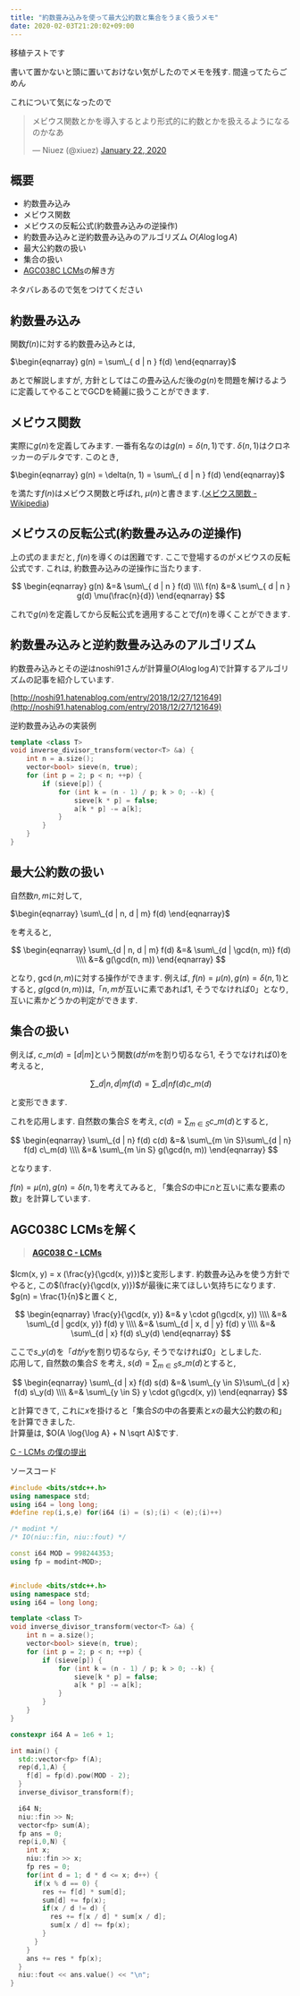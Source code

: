 ```yaml
---
title: "約数畳み込みを使って最大公約数と集合をうまく扱うメモ"
date: 2020-02-03T21:20:02+09:00
---
```


移植テストです

書いて置かないと頭に置いておけない気がしたのでメモを残す. 間違ってたらごめん

これについて気になったので

<blockquote class="twitter-tweet"><p lang="ja" dir="ltr">メビウス関数とかを導入するとより形式的に約数とかを扱えるようになるのかなあ</p>&mdash; Niuez (@xiuez) <a href="https://twitter.com/xiuez/status/1219811848263852033?ref_src=twsrc%5Etfw">January 22, 2020</a></blockquote> <script async src="https://platform.twitter.com/widgets.js" charset="utf-8"></script>

## 概要

- 約数畳み込み
- メビウス関数
- メビウスの反転公式(約数畳み込みの逆操作)
- 約数畳み込みと逆約数畳み込みのアルゴリズム $O(A \log{\log A})$
- 最大公約数の扱い
- 集合の扱い
- [AGC038C LCMs](https://atcoder.jp/contests/agc038/tasks/agc038_c)の解き方

ネタバレあるので気をつけてください

## 約数畳み込み

関数$f(n)$に対する約数畳み込みとは, 

$\begin{eqnarray} g(n) = \sum\_{ d | n } f(d) \end{eqnarray}$


あとで解説しますが, 方針としてはこの畳み込んだ後の$g(n)$を問題を解けるように定義してやることでGCDを綺麗に扱うことができます.

## メビウス関数

実際に$g(n)$を定義してみます. 一番有名なのは$g(n) = \delta(n, 1)$です. $\delta(n, 1)$はクロネッカーのデルタです. このとき, 

$\begin{eqnarray} g(n) = \delta(n, 1) = \sum\_{ d | n } f(d) \end{eqnarray}$

を満たす$f(n)$はメビウス関数と呼ばれ, $\mu(n)$と書きます.([メビウス関数 - Wikipedia](https://ja.wikipedia.org/wiki/%E3%83%A1%E3%83%93%E3%82%A6%E3%82%B9%E9%96%A2%E6%95%B0))

## メビウスの反転公式(約数畳み込みの逆操作)

上の式のままだと, $f(n)$を導くのは困難です. ここで登場するのがメビウスの反転公式です. これは, 約数畳み込みの逆操作に当たります.

$$ \begin{eqnarray}
g(n) &=& \sum\_{ d | n } f(d) \\\\
f(n) &=& \sum\_{ d | n } g(d) \mu(\frac{n}{d})
\end{eqnarray} $$

これで$g(n)$を定義してから反転公式を適用することで$f(n)$を導くことができます.

## 約数畳み込みと逆約数畳み込みのアルゴリズム

約数畳み込みとその逆はnoshi91さんが計算量$O(A \log{\log A})$で計算するアルゴリズムの記事を紹介しています. 

[http://noshi91.hatenablog.com/entry/2018/12/27/121649](http://noshi91.hatenablog.com/entry/2018/12/27/121649)


逆約数畳み込みの実装例

```cpp
template <class T>
void inverse_divisor_transform(vector<T> &a) {
    int n = a.size();
    vector<bool> sieve(n, true);
    for (int p = 2; p < n; ++p) {
        if (sieve[p]) {
            for (int k = (n - 1) / p; k > 0; --k) {
                sieve[k * p] = false;
                a[k * p] -= a[k];
            }
        }
    }
}
```

## 最大公約数の扱い

自然数$n, m$に対して, 

$\begin{eqnarray} \sum\_{d | n, d | m} f(d) \end{eqnarray}$

を考えると, 

$$
\begin{eqnarray}
\sum\_{d | n, d | m} f(d) &=& \sum\_{d | \gcd(n, m)} f(d) \\\\
&=& g(\gcd(n, m))
\end{eqnarray}
$$

となり, $\gcd(n, m)$に対する操作ができます. 例えば, $f(n) = \mu(n), g(n) = \delta(n, 1)$とすると, $g(\gcd(n, m))$は,「$n, m$が互いに素であれば$1$, そうでなければ$0$」となり, 互いに素かどうかの判定ができます.

## 集合の扱い

例えば, $c\_m(d) = [d | m$]という関数($d$が$m$を割り切るなら$1$, そうでなければ$0$)を考えると,

$$ \sum\_{d | n, d | m} f(d) = \sum\_{ d | n } f(d) c\_m(d) $$

と変形できます.

これを応用します. 自然数の集合$S$ を考え, $c(d) = \sum_{m \in S} c\_m(d)$とすると, 

$$
\begin{eqnarray}
\sum\_{d | n} f(d) c(d) &=& \sum\_{m \in S}\sum\_{d | n} f(d) c\_m(d) \\\\
&=& \sum\_{m \in S} g(\gcd(n, m))
\end{eqnarray}
$$

となります.

$f(n) = \mu(n), g(n) = \delta(n, 1)$を考えてみると, 「集合$S$の中に$n$と互いに素な要素の数」を計算しています.

## AGC038C LCMsを解く


<blockquote><h4><a href="https://atcoder.jp/contests/agc038/tasks/agc038_c">AGC038 C - LCMs</a></h4></blockquote>

$lcm(x, y) = x (\frac{y}{\gcd(x, y)})$と変形します. 約数畳み込みを使う方針でやると, この$(\frac{y}{\gcd(x, y)})$が最後に来てほしい気持ちになります. $g(n) = \frac{1}{n}$と置くと, 

$$
\begin{eqnarray}
\frac{y}{\gcd(x, y)} &=& y \cdot g(\gcd(x, y)) \\\\
&=& \sum\_{d | gcd(x, y)} f(d) y \\\\
&=& \sum\_{d | x, d | y} f(d) y \\\\
&=& \sum\_{d | x} f(d) s\_y(d)
\end{eqnarray}
$$

ここで$s\_y(d)$を「$d$が$y$を割り切るなら$y$, そうでなければ$0$」としました.  
応用して, 自然数の集合$S$ を考え, $s(d) = \sum_{m \in S} s\_m(d)$とすると, 

$$
\begin{eqnarray}
\sum\_{d | x} f(d) s(d) &=& \sum\_{y \in S}\sum\_{d | x} f(d) s\_y(d) \\\\
&=& \sum\_{y \in S} y \cdot g(\gcd(x, y))
\end{eqnarray}
$$

と計算できて, これに$x$を掛けると「集合$S$の中の各要素と$x$の最大公約数の和」を計算できました.  
計算量は, $O(A \log{\log A} + N \sqrt A)$です.


<a href="https://atcoder.jp/contests/agc038/submissions/9703431">C - LCMs の僕の提出</a>

ソースコード

```cpp
#include <bits/stdc++.h>
using namespace std;
using i64 = long long;
#define rep(i,s,e) for(i64 (i) = (s);(i) < (e);(i)++)

/* modint */
/* IO(niu::fin, niu::fout) */

const i64 MOD = 998244353;
using fp = modint<MOD>;


#include <bits/stdc++.h>
using namespace std;
using i64 = long long;

template <class T>
void inverse_divisor_transform(vector<T> &a) {
    int n = a.size();
    vector<bool> sieve(n, true);
    for (int p = 2; p < n; ++p) {
        if (sieve[p]) {
            for (int k = (n - 1) / p; k > 0; --k) {
                sieve[k * p] = false;
                a[k * p] -= a[k];
            }
        }
    }
}

constexpr i64 A = 1e6 + 1;

int main() {
  std::vector<fp> f(A);
  rep(d,1,A) {
    f[d] = fp(d).pow(MOD - 2);
  }
  inverse_divisor_transform(f);

  i64 N;
  niu::fin >> N;
  vector<fp> sum(A);
  fp ans = 0;
  rep(i,0,N) {
    int x;
    niu::fin >> x;
    fp res = 0;
    for(int d = 1; d * d <= x; d++) {
      if(x % d == 0) {
        res += f[d] * sum[d];
        sum[d] += fp(x);
        if(x / d != d) {
          res += f[x / d] * sum[x / d];
          sum[x / d] += fp(x);
        }
      }
    }
    ans += res * fp(x);
  }
  niu::fout << ans.value() << "\n";
}
```
